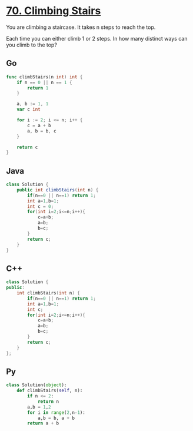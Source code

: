 # [70. Climbing Stairs](https://leetcode.com/problems/climbing-stairs/description)

You are climbing a staircase. It takes n steps to reach the top.

Each time you can either climb 1 or 2 steps. In how many distinct ways can you climb to the top?

## Go

```Go
func climbStairs(n int) int {
    if n == 0 || n == 1 {
        return 1
    }

    a, b := 1, 1
    var c int

    for i := 2; i <= n; i++ {
        c = a + b
        a, b = b, c
    }

    return c
}
```

## Java

```java
class Solution {
    public int climbStairs(int n) {
        if(n==0 || n==1) return 1;
        int a=1,b=1;
        int c = 0;
        for(int i=2;i<=n;i++){
            c=a+b;
            a=b;
            b=c;
        }
        return c;
    }
}
```

## C++

```c++
class Solution {
public:
    int climbStairs(int n) {
        if(n==0 || n==1) return 1;
        int a=1,b=1;
        int c;
        for(int i=2;i<=n;i++){
            c=a+b;
            a=b;
            b=c;
        }
        return c;
    }
};
```

## Py

```py
class Solution(object):
    def climbStairs(self, n):
        if n <= 2:
            return n
        a,b = 1,2
        for i in range(2,n-1):
            a,b = b, a + b
        return a + b
```
